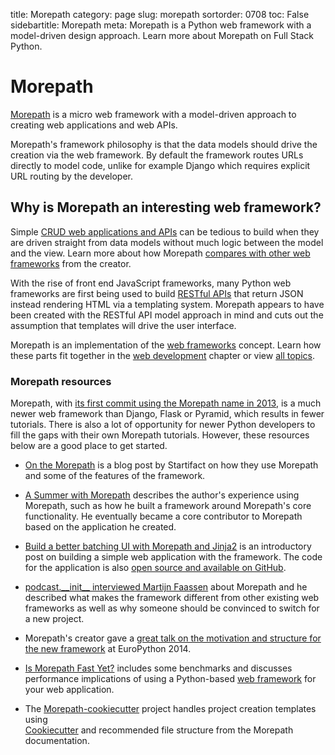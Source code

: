 title: Morepath
category: page
slug: morepath
sortorder: 0708
toc: False
sidebartitle: Morepath
meta: Morepath is a Python web framework with a model-driven design approach. Learn more about Morepath on Full Stack Python. 


# Morepath
[Morepath](http://morepath.readthedocs.org/en/latest/) is a micro web 
framework with a model-driven approach to creating web applications and web
APIs.

Morepath's framework philosophy is that the data models should drive the
creation via the web framework. By default the framework routes URLs directly 
to model code, unlike for example Django which requires explicit URL routing
by the developer.


## Why is Morepath an interesting web framework?
Simple [CRUD web applications and APIs](http://en.wikipedia.org/wiki/Create,_read,_update_and_delete) 
can be tedious to build when they are driven straight from data models without
much logic between the model and the view. Learn more about how Morepath
[compares with other web frameworks](http://morepath.readthedocs.org/en/latest/compared.html)
from the creator.

With the rise of front end JavaScript frameworks, many Python web frameworks 
are first being used to build 
[RESTful APIs](/application-programming-interfaces.html) that return JSON
instead rendering HTML via a templating system. Morepath appears to have 
been created with the RESTful API model approach in mind and cuts out the 
assumption that templates will drive the user interface.

<div class="well see-also">Morepath is an implementation of the <a href="/web-frameworks.html">web frameworks</a> concept. Learn how these parts fit together in the <a href="/web-development.html">web development</a> chapter or view <a href="/table-of-contents.html">all topics</a>.</div>


### Morepath resources
Morepath, with 
[its first commit using the Morepath name in 2013](https://github.com/morepath/morepath/commit/9c4f772dc48658a63ae2b46f6c1863220608f15e), 
is a much newer web framework than Django, Flask or Pyramid, which results
in fewer tutorials. There is also a lot of opportunity for newer Python 
developers to fill the gaps with their own Morepath tutorials. However, 
these resources below are a good place to get started. 

* [On the Morepath](http://blog.startifact.com/posts/on-the-morepath.html)
  is a blog post by Startifact on how they use Morepath and some of the
  features of the framework.

* [A Summer with Morepath](http://blog.stacktrace.ch/post/132538261985)
  describes the author's experience using Morepath, such as how he built
  a framework around Morepath's core functionality. He eventually became
  a core contributor to Morepath based on the application he created.

* [Build a better batching UI with Morepath and Jinja2](http://blog.startifact.com/posts/morepath-batching-example.html)
  is an introductory post on building a simple web application with the 
  framework. The code for the application is also 
  [open source and available on GitHub](https://github.com/morepath/morepath_batching).

* [podcast.\_\_init\_\_ interviewed Martijn Faassen](https://www.podcastinit.com/episode-91-morepath-with-martijn-faassen/)
  about Morepath and he described what makes the framework different from
  other existing web frameworks as well as why someone should be convinced
  to switch for a new project.

* Morepath's creator gave a 
  [great talk on the motivation and structure for the new framework](https://www.youtube.com/watch?v=gyDKMAWPyuY) 
  at EuroPython 2014.

* [Is Morepath Fast Yet?](https://blog.startifact.com/posts/is-morepath-fast-yet.html)
  includes some benchmarks and discusses performance implications of using a 
  Python-based [web framework](/web-frameworks.html) for your web application.

* The 
  [Morepath-cookiecutter](https://github.com/morepath/morepath-cookiecutter)
  project handles project creation templates using  
  [Cookiecutter](https://cookiecutter.readthedocs.io/en/latest/) and
  recommended file structure from the Morepath documentation.

